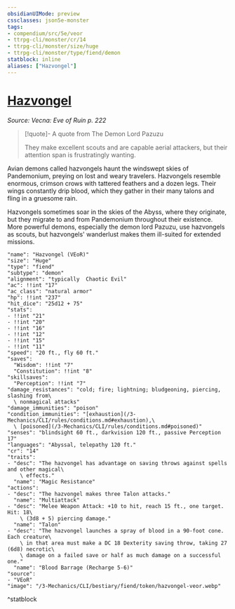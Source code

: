 ```yaml
---
obsidianUIMode: preview
cssclasses: json5e-monster
tags:
- compendium/src/5e/veor
- ttrpg-cli/monster/cr/14
- ttrpg-cli/monster/size/huge
- ttrpg-cli/monster/type/fiend/demon
statblock: inline
aliases: ["Hazvongel"]
---
```

# [Hazvongel](3-Mechanics\CLI\bestiary\fiend/hazvongel-veor.md)
*Source: Vecna: Eve of Ruin p. 222*  

> [!quote]- A quote from The Demon Lord Pazuzu  
> 
> They make excellent scouts and are capable aerial attackers, but their attention span is frustratingly wanting.

Avian demons called hazvongels haunt the windswept skies of Pandemonium, preying on lost and weary travelers. Hazvongels resemble enormous, crimson crows with tattered feathers and a dozen legs. Their wings constantly drip blood, which they gather in their many talons and fling in a gruesome rain.

Hazvongels sometimes soar in the skies of the Abyss, where they originate, but they migrate to and from Pandemonium throughout their existence. More powerful demons, especially the demon lord Pazuzu, use hazvongels as scouts, but hazvongels' wanderlust makes them ill-suited for extended missions.

```statblock
"name": "Hazvongel (VEoR)"
"size": "Huge"
"type": "fiend"
"subtype": "demon"
"alignment": "typically  Chaotic Evil"
"ac": !!int "17"
"ac_class": "natural armor"
"hp": !!int "237"
"hit_dice": "25d12 + 75"
"stats":
- !!int "21"
- !!int "20"
- !!int "16"
- !!int "12"
- !!int "15"
- !!int "11"
"speed": "20 ft., fly 60 ft."
"saves":
  "Wisdom": !!int "7"
  "Constitution": !!int "8"
"skillsaves":
  "Perception": !!int "7"
"damage_resistances": "cold; fire; lightning; bludgeoning, piercing, slashing from\
  \ nonmagical attacks"
"damage_immunities": "poison"
"condition_immunities": "[exhaustion](/3-Mechanics/CLI/rules/conditions.md#exhaustion),\
  \ [poisoned](/3-Mechanics/CLI/rules/conditions.md#poisoned)"
"senses": "blindsight 60 ft., darkvision 120 ft., passive Perception 17"
"languages": "Abyssal, telepathy 120 ft."
"cr": "14"
"traits":
- "desc": "The hazvongel has advantage on saving throws against spells and other magical\
    \ effects."
  "name": "Magic Resistance"
"actions":
- "desc": "The hazvongel makes three Talon attacks."
  "name": "Multiattack"
- "desc": "Melee Weapon Attack: +10 to hit, reach 15 ft., one target. Hit: 18\
    \ (3d8 + 5) piercing damage."
  "name": "Talon"
- "desc": "The hazvongel launches a spray of blood in a 90-foot cone. Each creature\
    \ in that area must make a DC 18 Dexterity saving throw, taking 27 (6d8) necrotic\
    \ damage on a failed save or half as much damage on a successful one."
  "name": "Blood Barrage (Recharge 5-6)"
"source":
- "VEoR"
"image": "/3-Mechanics/CLI/bestiary/fiend/token/hazvongel-veor.webp"
```
^statblock